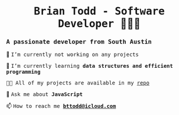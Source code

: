 

<h1 align="center"> <samp> Brian Todd - Software Developer </samp>   👨🏿‍💻 </h1> 
<h3> <samp> A passionate developer from South Austin </samp></h3>

 🔭 <samp> I’m currently not working on any projects </samp></p>
 🌱 <samp> I’m currently learning **data structures and efficient programming**</samp></p>

 <samp>👨‍💻 All of my projects are available in my [repo](https://github.com/bttodd11?tab=repositories) </samp>

 💬  <samp> Ask me about **JavaScript** </samp>

 📫  <samp> How to reach me **bttodd@icloud.com** </samp>



